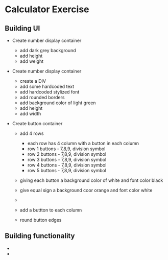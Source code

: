 # Calculator Exercise 

## Building UI


- Create number display container 
  - add dark grey background 
  - add height
  - add weight

- Create number display container
  - create a DIV 
  - add some hardcoded text
  - add hardcoded stylized font 
  - add rounded borders 
  - add background color  of light green
  - add height 
  - add width




- Create button container
  - add 4 rows
    - each row has 4 column with a button in each column
    - row 1 buttons - 7,8,9, division symbol
    - row 2 buttons - 7,8,9, division symbol
    - row 3 buttons - 7,8,9, division symbol
    - row 4 buttons - 7,8,9, division symbol
    - row 5 buttons - 7,8,9, division symbol
   
  - giving each button a background color of white and font color black
  - give equal sign a background coor orange and font color white
  - 
  - add a buttton to each column
  - round button edges

## Building functionality 
- 
- 